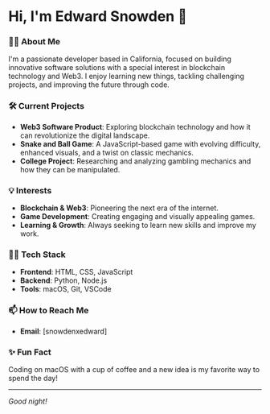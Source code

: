 # Hi, I'm Edward Snowden 👋

### 👨‍💻 About Me
I'm a passionate developer based in California, focused on building innovative software solutions with a special interest in blockchain technology and Web3. I enjoy learning new things, tackling challenging projects, and improving the future through code.

### 🛠️ Current Projects
- **Web3 Software Product**: Exploring blockchain technology and how it can revolutionize the digital landscape.
- **Snake and Ball Game**: A JavaScript-based game with evolving difficulty, enhanced visuals, and a twist on classic mechanics.
- **College Project**: Researching and analyzing gambling mechanics and how they can be manipulated.

### 💡 Interests
- **Blockchain & Web3**: Pioneering the next era of the internet.
- **Game Development**: Creating engaging and visually appealing games.
- **Learning & Growth**: Always seeking to learn new skills and improve my work.

### 🧑‍💻 Tech Stack
- **Frontend**: HTML, CSS, JavaScript
- **Backend**: Python, Node.js
- **Tools**: macOS, Git, VSCode

### 📫 How to Reach Me
- **Email**: [snowdenxedward]


### ✨ Fun Fact
Coding on macOS with a cup of coffee and a new idea is my favorite way to spend the day!

---

*Good night!*
